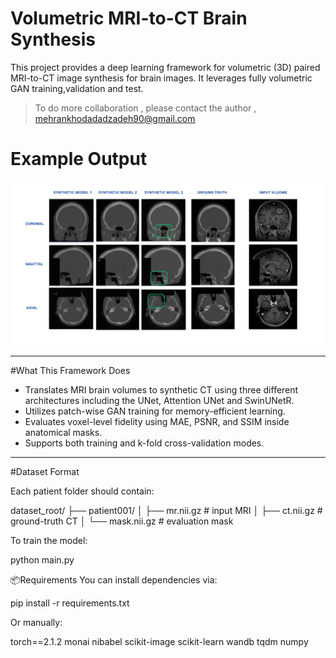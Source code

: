 # Volumetric MRI-to-CT Brain Synthesis

This project provides a deep learning framework for volumetric (3D) paired MRI-to-CT image synthesis for brain images. It leverages fully volumetric GAN training,validation and test.

> To do more collaboration , please contact the author , mehrankhodadadzadeh90@gmail.com
  # Example Output

![Example MRI-to-CT synthesis](test.png)

---

#What This Framework Does

- Translates MRI brain volumes to synthetic CT using three different architectures including the UNet, Attention UNet and SwinUNetR.
- Utilizes patch-wise GAN training for memory-efficient learning.
- Evaluates voxel-level fidelity using MAE, PSNR, and SSIM inside anatomical masks.
- Supports both training and k-fold cross-validation modes.

---

#Dataset Format

Each patient folder should contain:

dataset_root/
├── patient001/
│ ├── mr.nii.gz # input MRI
│ ├── ct.nii.gz # ground-truth CT
│ └── mask.nii.gz # evaluation mask


To train the model:

python main.py



📦Requirements
You can install dependencies via:


pip install -r requirements.txt



Or manually:

torch==2.1.2
monai
nibabel
scikit-image
scikit-learn
wandb
tqdm
numpy
